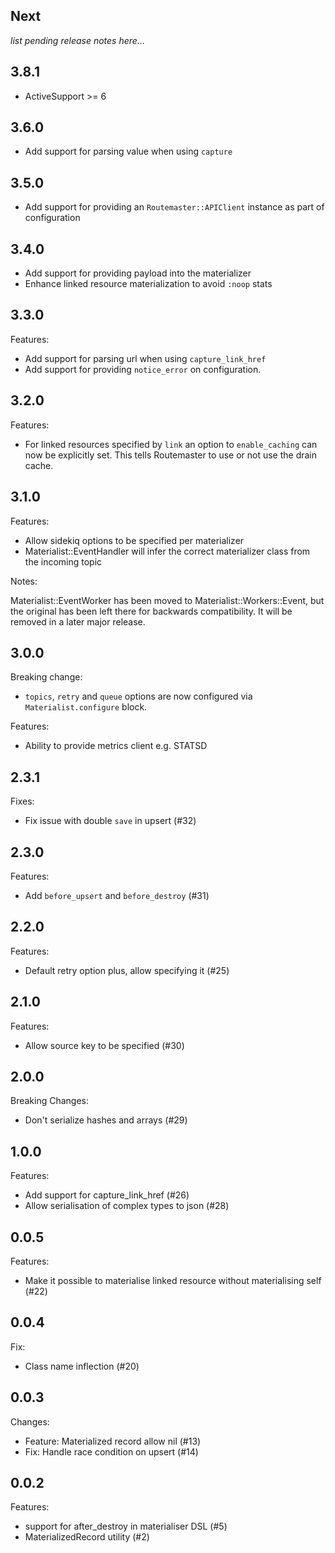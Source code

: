 ## Next

_list pending release notes here..._
## 3.8.1

- ActiveSupport >= 6

## 3.6.0

- Add support for parsing value when using `capture`

## 3.5.0

- Add support for providing an `Routemaster::APIClient` instance as part of configuration

## 3.4.0

- Add support for providing payload into the materializer
- Enhance linked resource materialization to avoid `:noop` stats

## 3.3.0

Features:
- Add support for parsing url when using `capture_link_href`
- Add support for providing `notice_error` on configuration.

## 3.2.0

Features:
- For linked resources specified by `link` an option to `enable_caching` can now be explicitly set. This
tells Routemaster to use or not use the drain cache.

## 3.1.0

Features:
- Allow sidekiq options to be specified per materializer
- Materialist::EventHandler will infer the correct materializer class from the incoming topic

Notes:

Materialist::EventWorker has been moved to Materialist::Workers::Event, but the original has
been left there for backwards compatibility. It will be removed in a later major release.

## 3.0.0

Breaking change:
- `topics`, `retry` and `queue` options are now configured via `Materialist.configure` block.

Features:
- Ability to provide metrics client e.g. STATSD

## 2.3.1

Fixes:
- Fix issue with double `save` in upsert (#32)

## 2.3.0

Features:
 - Add `before_upsert` and `before_destroy` (#31)

## 2.2.0

Features:

- Default retry option plus, allow specifying it (#25)

## 2.1.0

Features:

- Allow source key to be specified (#30)

## 2.0.0

Breaking Changes:

- Don't serialize hashes and arrays (#29)

## 1.0.0

Features:

- Add support for capture_link_href (#26)
- Allow serialisation of complex types to json (#28)

## 0.0.5

Features:

- Make it possible to materialise linked resource without materialising self (#22)

## 0.0.4

Fix:

- Class name inflection (#20)

## 0.0.3

Changes:

- Feature: Materialized record allow nil (#13)
- Fix: Handle race condition on upsert (#14)

## 0.0.2

Features:

- support for after_destroy in materialiser DSL (#5)
- MaterializedRecord utility (#2)

